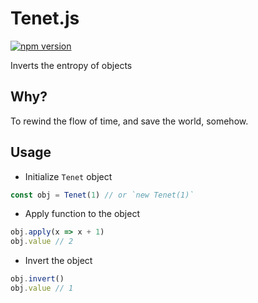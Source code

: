 # Tenet.js

[![npm version](https://badge.fury.io/js/tenet.js.svg)](https://badge.fury.io/js/tenet.js)

Inverts the entropy of objects

## Why?

To rewind the flow of time, and save the world, somehow.

## Usage

- Initialize `Tenet` object

```javascript
const obj = Tenet(1) // or `new Tenet(1)`
```

- Apply function to the object

```javascript
obj.apply(x => x + 1)
obj.value // 2
```

- Invert the object

```javascript
obj.invert()
obj.value // 1
```
